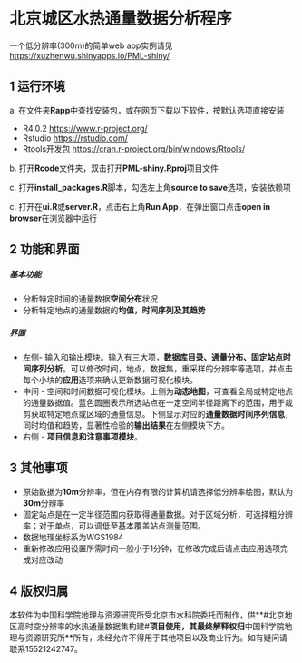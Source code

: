 # 北京城区水热通量数据分析程序

一个低分辨率(300m)的简单web app实例请见 https://xuzhenwu.shinyapps.io/PML-shiny/

## 1 运行环境

a. 在文件夹**Rapp**中查找安装包，或在网页下载以下软件，按默认选项直接安装

* R4.0.2 <https://www.r-project.org/>
* Rstudio <https://rstudio.com/>
* Rtools开发包 <https://cran.r-project.org/bin/windows/Rtools/>

b. 打开**Rcode**文件夹，双击打开**PML-shiny.Rproj**项目文件

c. 打开**install_packages.R**脚本，勾选左上角**source to save**选项，安装依赖项

c. 打开在**ui.R**或**server.R**，点击右上角**Run App**，在弹出窗口点击**open in browser**在浏览器中运行

## 2 功能和界面

##### 基本功能

* 分析特定时间的通量数据**空间分布**状况
* 分析特定地点的通量数据的**均值，时间序列及其趋势**

##### 界面

* 左侧- 输入和输出模块。输入有三大项，**数据库目录、通量分布、固定站点时间序列分析**。可以修改时间，地点，数据集，重采样的分辨率等选项，并点击每个小块的**应用**选项来确认更新数据可视化模块。
* 中间 - 空间和时间数据可视化模块。上侧为**动态地图**，可查看全局或特定地点的通量数据值。蓝色圆圈表示所选站点在一定空间半径距离下的范围，用于裁剪获取特定地点或区域的通量信息。下侧显示对应的**通量数据时间序列信息**，同时均值和趋势，显著性检验的**输出结果**在左侧模块下方。
* 右侧 - **项目信息和注意事项模块**。

## 3 其他事项

* 原始数据为**10m**分辨率，但在内存有限的计算机请选择低分辨率绘图，默认为**30m**分辨率
* 固定站点是在一定半径范围内获取得通量数据。对于区域分析，可选择粗分辨率；对于单点，可以调低至基本覆盖站点测量范围。
* 数据地理坐标系为WGS1984
* 重新修改应用设置所需时间一般小于1分钟，在修改完成后请点击应用选项完成对应改动

## 4 版权归属

本软件为中国科学院地理与资源研究所受北京市水科院委托而制作，供**#北京地区高时空分辨率的水热通量数据集构建#**项目使用，其最终解释权归**中国科学院地理与资源研究所**所有，未经允许不得用于其他项目以及商业行为。如有疑问请联系15521242747。